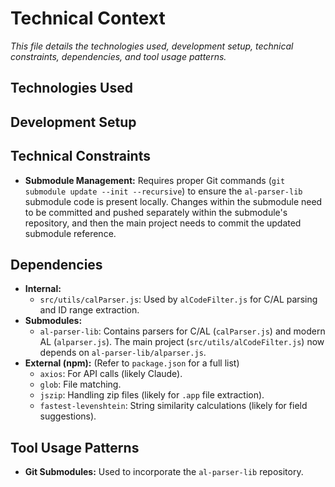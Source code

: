 # Technical Context

_This file details the technologies used, development setup, technical constraints, dependencies, and tool usage patterns._

## Technologies Used

## Development Setup

## Technical Constraints

- **Submodule Management:** Requires proper Git commands (`git submodule update --init --recursive`) to ensure the `al-parser-lib` submodule code is present locally. Changes within the submodule need to be committed and pushed separately within the submodule's repository, and then the main project needs to commit the updated submodule reference.

## Dependencies

- **Internal:**
  - `src/utils/calParser.js`: Used by `alCodeFilter.js` for C/AL parsing and ID range extraction.
- **Submodules:**
  - `al-parser-lib`: Contains parsers for C/AL (`calParser.js`) and modern AL (`alparser.js`). The main project (`src/utils/alCodeFilter.js`) now depends on `al-parser-lib/alparser.js`.
- **External (npm):** (Refer to `package.json` for a full list)
  - `axios`: For API calls (likely Claude).
  - `glob`: File matching.
  - `jszip`: Handling zip files (likely for `.app` file extraction).
  - `fastest-levenshtein`: String similarity calculations (likely for field suggestions).

## Tool Usage Patterns

- **Git Submodules:** Used to incorporate the `al-parser-lib` repository.
